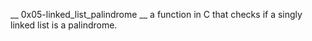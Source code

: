 __ 0x05-linked_list_palindrome __
a function in C that checks if a singly linked list is a palindrome.